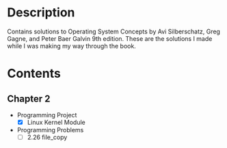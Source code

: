 # Description

Contains solutions to Operating System Concepts by Avi Silberschatz, Greg Gagne, and Peter Baer Galvin 9th edition. These are the solutions I made while I was making my way through the book.

# Contents
## Chapter 2
- Programming Project
    - [x] Linux Kernel Module
- Programming Problems
    - [ ] 2.26 file_copy